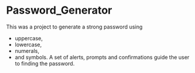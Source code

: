# Password_Generator
This was a project to generate a strong password using 
* uppercase, 
* lowercase, 
* numerals, 
* and symbols.
A set of alerts, prompts and confirmations guide the user to finding the password.
